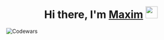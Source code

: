 <h1 align="center">Hi there, I'm <a href="#" target="_blank">Maxim</a> 
<img src="https://github.com/blackcater/blackcater/raw/main/images/Hi.gif" height="32"/></h1>


![Codewars](https://www.codewars.com/users/MaxJanyk/badges/large) 
